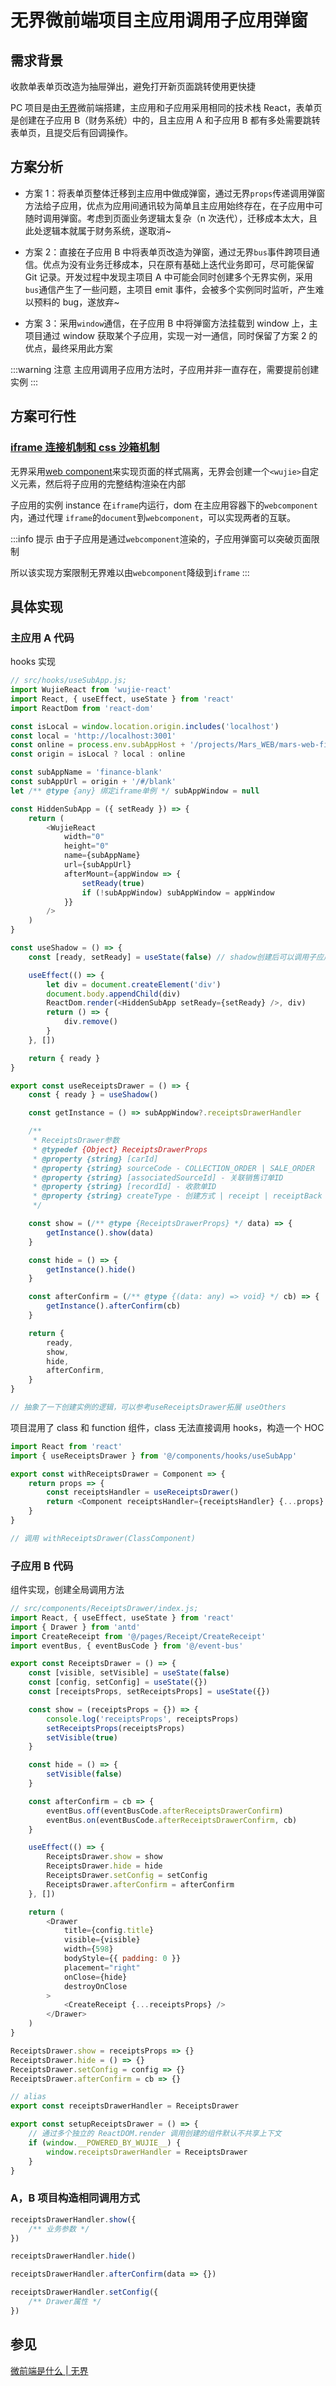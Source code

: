 # 无界微前端项目主应用调用子应用弹窗

## 需求背景

收款单表单页改造为抽屉弹出，避免打开新页面跳转使用更快捷

PC 项目是由[无界](https://wujie-micro.github.io/doc/guide/start.html)微前端搭建，主应用和子应用采用相同的技术栈 React，表单页是创建在子应用 B（财务系统）中的，且主应用 A 和子应用 B 都有多处需要跳转表单页，且提交后有回调操作。

## 方案分析

-   方案 1：将表单页整体迁移到主应用中做成弹窗，通过无界`props`传递调用弹窗方法给子应用，优点为应用间通讯较为简单且主应用始终存在，在子应用中可随时调用弹窗。考虑到页面业务逻辑太复杂（n 次迭代），迁移成本太大，且此处逻辑本就属于财务系统，遂取消~

-   方案 2：直接在子应用 B 中将表单页改造为弹窗，通过无界`bus`事件跨项目通信。优点为没有业务迁移成本，只在原有基础上迭代业务即可，尽可能保留 Git 记录。开发过程中发现主项目 A 中可能会同时创建多个无界实例，采用`bus`通信产生了一些问题，主项目 emit 事件，会被多个实例同时监听，产生难以预料的 bug，遂放弃~

-   方案 3：采用`window`通信，在子应用 B 中将弹窗方法挂载到 window 上，主项目通过 window 获取某个子应用，实现一对一通信，同时保留了方案 2 的优点，最终采用此方案

:::warning 注意
主应用调用子应用方法时，子应用并非一直存在，需要提前创建实例
:::

## 方案可行性

### [iframe 连接机制和 css 沙箱机制](https://wujie-micro.github.io/doc/guide/#iframe-%E8%BF%9E%E6%8E%A5%E6%9C%BA%E5%88%B6%E5%92%8C-css-%E6%B2%99%E7%AE%B1%E6%9C%BA%E5%88%B6)

无界采用[web component](https://developer.mozilla.org/en-US/docs/Web/API/Web_components)来实现页面的样式隔离，无界会创建一个`<wujie>`自定义元素，然后将子应用的完整结构渲染在内部

子应用的实例 instance 在`iframe`内运行，dom 在主应用容器下的`webcomponent`内，通过代理 `iframe`的`document`到`webcomponent`，可以实现两者的互联。

:::info 提示
由于子应用是通过`webcomponent`渲染的，子应用弹窗可以突破页面限制

所以该实现方案限制无界难以由`webcomponent`降级到`iframe`
:::

## 具体实现

### 主应用 A 代码

hooks 实现

```js
// src/hooks/useSubApp.js;
import WujieReact from 'wujie-react'
import React, { useEffect, useState } from 'react'
import ReactDom from 'react-dom'

const isLocal = window.location.origin.includes('localhost')
const local = 'http://localhost:3001'
const online = process.env.subAppHost + '/projects/Mars_WEB/mars-web-finance'
const origin = isLocal ? local : online

const subAppName = 'finance-blank'
const subAppUrl = origin + '/#/blank'
let /** @type {any} 绑定iframe单例 */ subAppWindow = null

const HiddenSubApp = ({ setReady }) => {
    return (
        <WujieReact
            width="0"
            height="0"
            name={subAppName}
            url={subAppUrl}
            afterMount={appWindow => {
                setReady(true)
                if (!subAppWindow) subAppWindow = appWindow
            }}
        />
    )
}

const useShadow = () => {
    const [ready, setReady] = useState(false) // shadow创建后可以调用子应用方法

    useEffect(() => {
        let div = document.createElement('div')
        document.body.appendChild(div)
        ReactDom.render(<HiddenSubApp setReady={setReady} />, div)
        return () => {
            div.remove()
        }
    }, [])

    return { ready }
}

export const useReceiptsDrawer = () => {
    const { ready } = useShadow()

    const getInstance = () => subAppWindow?.receiptsDrawerHandler

    /**
     * ReceiptsDrawer参数
     * @typedef {Object} ReceiptsDrawerProps
     * @property {string} [carId]
     * @property {string} sourceCode - COLLECTION_ORDER | SALE_ORDER
     * @property {string} [associatedSourceId] - 关联销售订单ID
     * @property {string} [recordId] - 收款单ID
     * @property {string} createType - 创建方式 | receipt | receiptBack
     */

    const show = (/** @type {ReceiptsDrawerProps} */ data) => {
        getInstance().show(data)
    }

    const hide = () => {
        getInstance().hide()
    }

    const afterConfirm = (/** @type {(data: any) => void} */ cb) => {
        getInstance().afterConfirm(cb)
    }

    return {
        ready,
        show,
        hide,
        afterConfirm,
    }
}

// 抽象了一下创建实例的逻辑，可以参考useReceiptsDrawer拓展 useOthers
```

项目混用了 class 和 function 组件，class 无法直接调用 hooks，构造一个 HOC

```js
import React from 'react'
import { useReceiptsDrawer } from '@/components/hooks/useSubApp'

export const withReceiptsDrawer = Component => {
    return props => {
        const receiptsHandler = useReceiptsDrawer()
        return <Component receiptsHandler={receiptsHandler} {...props} />
    }
}

// 调用 withReceiptsDrawer(ClassComponent)
```

### 子应用 B 代码

组件实现，创建全局调用方法

```js
// src/components/ReceiptsDrawer/index.js;
import React, { useEffect, useState } from 'react'
import { Drawer } from 'antd'
import CreateReceipt from '@/pages/Receipt/CreateReceipt'
import eventBus, { eventBusCode } from '@/event-bus'

export const ReceiptsDrawer = () => {
    const [visible, setVisible] = useState(false)
    const [config, setConfig] = useState({})
    const [receiptsProps, setReceiptsProps] = useState({})

    const show = (receiptsProps = {}) => {
        console.log('receiptsProps', receiptsProps)
        setReceiptsProps(receiptsProps)
        setVisible(true)
    }

    const hide = () => {
        setVisible(false)
    }

    const afterConfirm = cb => {
        eventBus.off(eventBusCode.afterReceiptsDrawerConfirm)
        eventBus.on(eventBusCode.afterReceiptsDrawerConfirm, cb)
    }

    useEffect(() => {
        ReceiptsDrawer.show = show
        ReceiptsDrawer.hide = hide
        ReceiptsDrawer.setConfig = setConfig
        ReceiptsDrawer.afterConfirm = afterConfirm
    }, [])

    return (
        <Drawer
            title={config.title}
            visible={visible}
            width={598}
            bodyStyle={{ padding: 0 }}
            placement="right"
            onClose={hide}
            destroyOnClose
        >
            <CreateReceipt {...receiptsProps} />
        </Drawer>
    )
}

ReceiptsDrawer.show = receiptsProps => {}
ReceiptsDrawer.hide = () => {}
ReceiptsDrawer.setConfig = config => {}
ReceiptsDrawer.afterConfirm = cb => {}

// alias
export const receiptsDrawerHandler = ReceiptsDrawer

export const setupReceiptsDrawer = () => {
    // 通过多个独立的 ReactDOM.render 调用创建的组件默认不共享上下文
    if (window.__POWERED_BY_WUJIE__) {
        window.receiptsDrawerHandler = ReceiptsDrawer
    }
}
```

### A，B 项目构造相同调用方式

```js
receiptsDrawerHandler.show({
    /** 业务参数 */
})

receiptsDrawerHandler.hide()

receiptsDrawerHandler.afterConfirm(data => {})

receiptsDrawerHandler.setConfig({
    /** Drawer属性 */
})
```

## 参见

[微前端是什么 | 无界](https://wujie-micro.github.io/doc/guide/)
